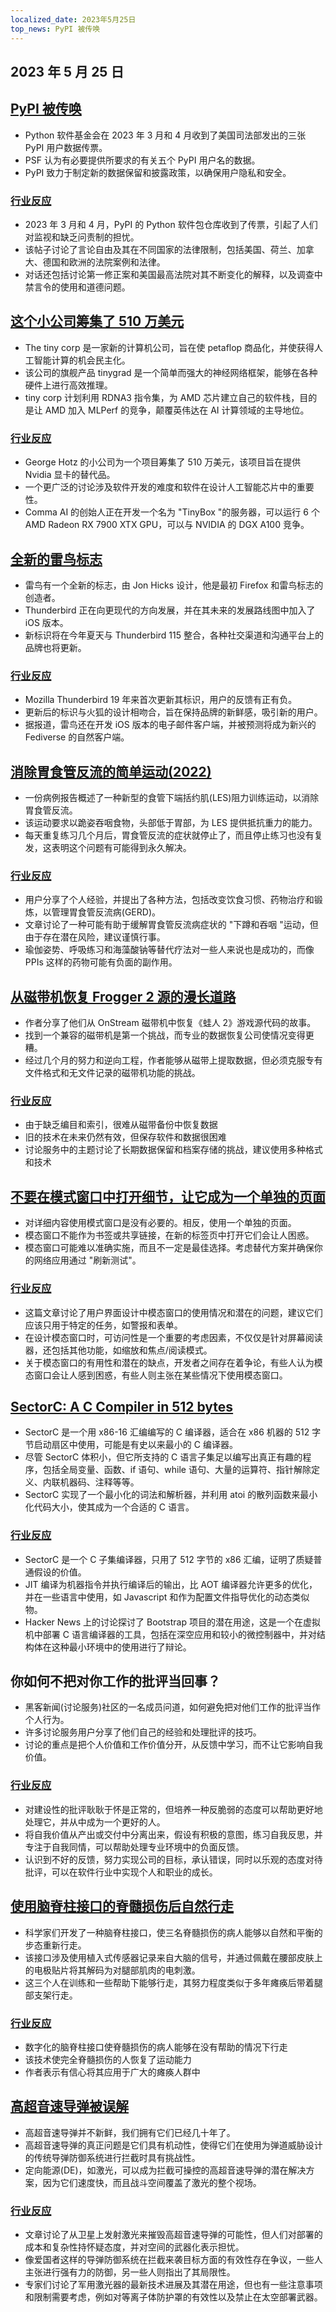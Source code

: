 ```yaml
---
localized_date: 2023年5月25日
top_news: PyPI 被传唤
---
```


## 2023 年 5 月 25 日

## [PyPI 被传唤](https://blog.pypi.org/posts/2023-05-24-pypi-was-subpoenaed/)

- Python 软件基金会在 2023 年 3 月和 4 月收到了美国司法部发出的三张 PyPI 用户数据传票。
- PSF 认为有必要提供所要求的有关五个 PyPI 用户名的数据。
- PyPI 致力于制定新的数据保留和披露政策，以确保用户隐私和安全。

### [行业反应](http://news.ycombinator.com/item?id=36061407)

- 2023 年 3 月和 4 月，PyPI 的 Python 软件包仓库收到了传票，引起了人们对监视和缺乏问责制的担忧。
- 该帖子讨论了言论自由及其在不同国家的法律限制，包括美国、荷兰、加拿大、德国和欧洲的法院案例和法律。
- 对话还包括讨论第一修正案和美国最高法院对其不断变化的解释，以及调查中禁言令的使用和道德问题。

## [这个小公司筹集了 510 万美元](https://geohot.github.io//blog/jekyll/update/2023/05/24/the-tiny-corp-raised-5M.html)

- The tiny corp 是一家新的计算机公司，旨在使 petaflop 商品化，并使获得人工智能计算的机会民主化。
- 该公司的旗舰产品 tinygrad 是一个简单而强大的神经网络框架，能够在各种硬件上进行高效推理。
- tiny corp 计划利用 RDNA3 指令集，为 AMD 芯片建立自己的软件栈，目的是让 AMD 加入 MLPerf 的竞争，颠覆英伟达在 AI 计算领域的主导地位。

### [行业反应](http://news.ycombinator.com/item?id=36065175)

- George Hotz 的小公司为一个项目筹集了 510 万美元，该项目旨在提供 Nvidia 显卡的替代品。
- 一个更广泛的讨论涉及软件开发的难度和软件在设计人工智能芯片中的重要性。
- Comma AI 的创始人正在开发一个名为 "TinyBox "的服务器，可以运行 6 个 AMD Radeon RX 7900 XTX GPU，可以与 NVIDIA 的 DGX A100 竞争。

## [全新的雷鸟标志](https://blog.thunderbird.net/2023/05/introducing-the-brand-new-thunderbird-logo/)

- 雷鸟有一个全新的标志，由 Jon Hicks 设计，他是最初 Firefox 和雷鸟标志的创造者。
- Thunderbird 正在向更现代的方向发展，并在其未来的发展路线图中加入了 iOS 版本。
- 新标识将在今年夏天与 Thunderbird 115 整合，各种社交渠道和沟通平台上的品牌也将更新。

### [行业反应](http://news.ycombinator.com/item?id=36063943)

- Mozilla Thunderbird 19 年来首次更新其标识，用户的反馈有正有负。
- 更新后的标识与火狐的设计相吻合，旨在保持品牌的新鲜感，吸引新的用户。
- 据报道，雷鸟还在开发 iOS 版本的电子邮件客户端，并被预测将成为新兴的 Fediverse 的自然客户端。

## [消除胃食管反流的简单运动(2022)](https://www.ncbi.nlm.nih.gov/pmc/articles/PMC9106553/)

- 一份病例报告概述了一种新型的食管下端括约肌(LES)阻力训练运动，以消除胃食管反流。
- 该运动要求以跪姿吞咽食物，头部低于胃部，为 LES 提供抵抗重力的能力。
- 每天重复练习几个月后，胃食管反流的症状就停止了，而且停止练习也没有复发，这表明这个问题有可能得到永久解决。

### [行业反应](http://news.ycombinator.com/item?id=36059247)

- 用户分享了个人经验，并提出了各种方法，包括改变饮食习惯、药物治疗和锻炼，以管理胃食管反流病(GERD)。
- 文章讨论了一种可能有助于缓解胃食管反流病症状的 "下蹲和吞咽 "运动，但由于存在潜在风险，建议谨慎行事。
- 瑜伽姿势、呼吸练习和海藻酸钠等替代疗法对一些人来说也是成功的，而像 PPIs 这样的药物可能有负面的副作用。

## [从磁带机恢复 Frogger 2 源的漫长道路](https://github.com/Kneesnap/onstream-data-recovery/blob/main/info/INTRO.MD)

- 作者分享了他们从 OnStream 磁带机中恢复《蛙人 2》游戏源代码的故事。
- 找到一个兼容的磁带机是第一个挑战，而专业的数据恢复公司使情况变得更糟。
- 经过几个月的努力和逆向工程，作者能够从磁带上提取数据，但必须克服专有文件格式和无文件记录的磁带机功能的挑战。

### [行业反应](http://news.ycombinator.com/item?id=36061574)

- 由于缺乏编目和索引，很难从磁带备份中恢复数据
- 旧的技术在未来仍然有效，但保存软件和数据很困难
- 讨论服务中的主题讨论了长期数据保留和档案存储的挑战，建议使用多种格式和技术

## [不要在模式窗口中打开细节，让它成为一个单独的页面](https://youdontneedamodalwindow.dev/)

- 对详细内容使用模式窗口是没有必要的。相反，使用一个单独的页面。
- 模态窗口不能作为书签或共享链接，在新的标签页中打开它们会让人困惑。
- 模态窗口可能难以准确实施，而且不一定是最佳选择。考虑替代方案并确保你的网络应用通过 "刷新测试"。

### [行业反应](http://news.ycombinator.com/item?id=36056376)

- 这篇文章讨论了用户界面设计中模态窗口的使用情况和潜在的问题，建议它们应该只用于特定的任务，如警报和表单。
- 在设计模态窗口时，可访问性是一个重要的考虑因素，不仅仅是针对屏幕阅读器，还包括其他功能，如缩放和焦点/阅读模式。
- 关于模态窗口的有用性和潜在的缺点，开发者之间存在着争论，有些人认为模态窗口会让人感到困惑，有些人则主张在某些情况下使用模态窗口。

## [SectorC: A C Compiler in 512 bytes](https://xorvoid.com/sectorc.html)

- SectorC 是一个用 x86-16 汇编编写的 C 编译器，适合在 x86 机器的 512 字节启动扇区中使用，可能是有史以来最小的 C 编译器。
- 尽管 SectorC 体积小，但它所支持的 C 语言子集足以编写出真正有趣的程序，包括全局变量、函数、if 语句、while 语句、大量的运算符、指针解除定义、内联机器码、注释等等。
- SectorC 实现了一个最小化的词法和解析器，并利用 atoi 的散列函数来最小化代码大小，使其成为一个合适的 C 语言。

### [行业反应](http://news.ycombinator.com/item?id=36064971)

- SectorC 是一个 C 子集编译器，只用了 512 字节的 x86 汇编，证明了质疑普通假设的价值。
- JIT 编译为机器指令并执行编译后的输出，比 AOT 编译器允许更多的优化，并在一些语言中使用，如 Javascript 和作为配置文件指导优化的动态类似物。
- Hacker News 上的讨论探讨了 Bootstrap 项目的潜在用途，这是一个在虚拟机中部署 C 语言编译器的工具，包括在深空应用和较小的微控制器中，并对结构体在这种最小环境中的使用进行了辩论。

## 你如何不把对你工作的批评当回事？

- 黑客新闻(讨论服务)社区的一名成员问道，如何避免把对他们工作的批评当作个人行为。
- 许多讨论服务用户分享了他们自己的经验和处理批评的技巧。
- 讨论的重点是把个人价值和工作价值分开，从反馈中学习，而不让它影响自我价值。

### [行业反应](http://news.ycombinator.com/item?id=36056299)

- 对建设性的批评耿耿于怀是正常的，但培养一种反脆弱的态度可以帮助更好地处理它，并从中成为一个更好的人。
- 将自我价值从产出或交付中分离出来，假设有积极的意图，练习自我反思，并专注于自我同情，可以帮助处理专业环境中的负面反馈。
- 认识到不好的反馈，努力实现公司的目标，承认错误，同时以乐观的态度对待批评，可以在软件行业中实现个人和职业的成长。

## [使用脑脊柱接口的脊髓损伤后自然行走](https://www.nature.com/articles/s41586-023-06094-5)

- 科学家们开发了一种脑脊柱接口，使三名脊髓损伤的病人能够以自然和平衡的步态重新行走。
- 该接口涉及使用植入式传感器记录来自大脑的信号，并通过佩戴在腰部皮肤上的电极贴片将其解码为对腿部肌肉的电刺激。
- 这三个人在训练和一些帮助下能够行走，其努力程度类似于多年瘫痪后带着腿部支架行走。

### [行业反应](http://news.ycombinator.com/item?id=36059429)

- 数字化的脑脊柱接口使脊髓损伤的病人能够在没有帮助的情况下行走
- 该技术使完全脊髓损伤的人恢复了运动能力
- 作者表示有信心将其应用于广大的瘫痪人群中

## [高超音速导弹被误解](https://medium.com/@ToryBrunoULA/hypersonic-missiles-are-just-misunderstood-1a35c8ae3dd0)

- 高超音速导弹并不新鲜，我们拥有它们已经几十年了。
- 高超音速导弹的真正问题是它们具有机动性，使得它们在使用为弹道威胁设计的传统导弹防御系统进行拦截时具有挑战性。
- 定向能源(DE)，如激光，可以成为拦截可操控的高超音速导弹的潜在解决方案，因为它们速度快，而且战斗空间覆盖了激光的整个视场。

### [行业反应](http://news.ycombinator.com/item?id=36057675)

- 文章讨论了从卫星上发射激光来摧毁高超音速导弹的可能性，但人们对部署的成本和复杂性持怀疑态度，并对空间的武器化表示担忧。
- 像爱国者这样的导弹防御系统在拦截来袭目标方面的有效性存在争议，一些人主张进行强有力的防御，另一些人则指出了其局限性。
- 专家们讨论了军用激光器的最新技术进展及其潜在用途，但也有一些注意事项和限制需要考虑，例如对等离子体防护罩的有效性以及禁止在太空部署武器。
